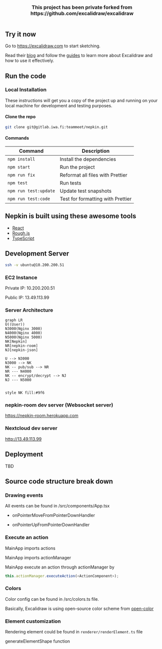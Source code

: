 <div align="center" style="display:flex;flex-direction:column;">
  <h3>This project has been private forked from https://github.com/excalidraw/excalidraw</h3>
</div>

## Try it now

Go to https://excalidraw.com to start sketching.

Read their [blog](https://blog.excalidraw.com) and follow the [guides](https://howto.excalidraw.com) to learn more about Excalidraw and how to use it effectively.

## Run the code

### Local Installation

These instructions will get you a copy of the project up and running on your local machine for development and testing purposes.

#### Clone the repo

```sh
git clone git@gitlab.iwa.fi:teammeet/nepkin.git
```

#### Commands

| Command               | Description                       |
| --------------------- | --------------------------------- |
| `npm install`         | Install the dependencies          |
| `npm start`           | Run the project                   |
| `npm run fix`         | Reformat all files with Prettier  |
| `npm test`            | Run tests                         |
| `npm run test:update` | Update test snapshots             |
| `npm run test:code`   | Test for formatting with Prettier |

## Nepkin is built using these awesome tools

- [React](https://reactjs.org)
- [Rough.js](https://roughjs.com)
- [TypeScript](https://www.typescriptlang.org)

## Development Server

```sh
ssh -v ubuntu@10.200.200.51
```

### EC2 Instance

Private IP: 10.200.200.51

Public IP: 13.49.113.99

### Server Architecture

```mermaid
graph LR
U((User))
N3000(Nginx 3000)
N4000(Nginx 4000)
N5000(Nginx 5000)
NK[Nepkin]
NR[nepkin-room]
NJ[nepkin-json]

U --> N3000
N3000 --> NK
NK -- pub/sub --> NR
NR --- N4000
NK -- encrypt/decrypt --> NJ
NJ --- N5000


style NK fill:#9f6
```

### nepkin-room dev server (Websocket server)

https://nepkin-room.herokuapp.com

### Nextcloud dev server

http://13.49.113.99

## Deployment

TBD

## Source code structure break down

### Drawing events

All events can be found in /src/components/App.tsx

- onPointerMoveFromPointerDownHandler

- onPointerUpFromPointerDownHandler

### Execute an action

MainApp imports actions

MainApp imports actionManager

MainApp execute an action through actionManager by

```js
this.actionManager.executeAction(<ActionComponent>);
```

### Colors

Color config can be found in /src/colors.ts file.

Basically, Excalidraw is using open-source color scheme from [open-color](https://yeun.github.io/open-color/)

### Element customization

Rendering element could be found in `renderer/renderElement.ts` file

generateElementShape function
